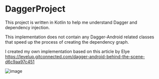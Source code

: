 # DaggerProject

This project is written in Kotlin to help me understand Dagger and dependency injection.

This implementation does not contain any Dagger-Android related classes that speed up the process of creating the dependency graph.

I created my own implementation based on this article by Elye 
https://levelup.gitconnected.com/dagger-android-behind-the-scene-d6c9aa97c451

![image](https://miro.medium.com/max/1162/1*380mXvwSwa0i8RMrPnePeA.png)


